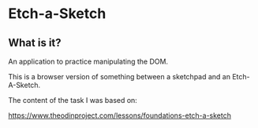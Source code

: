 # Etch-a-Sketch

## What is it?

An application to practice manipulating the DOM. 

This is a browser version of something between a sketchpad and an Etch-A-Sketch.

The content of the task I was based on:

https://www.theodinproject.com/lessons/foundations-etch-a-sketch